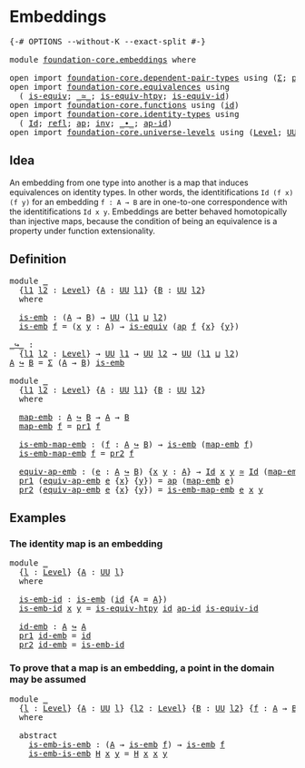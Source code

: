 # Embeddings

<pre class="Agda"><a id="23" class="Symbol">{-#</a> <a id="27" class="Keyword">OPTIONS</a> <a id="35" class="Pragma">--without-K</a> <a id="47" class="Pragma">--exact-split</a> <a id="61" class="Symbol">#-}</a>

<a id="66" class="Keyword">module</a> <a id="73" href="foundation-core.embeddings.html" class="Module">foundation-core.embeddings</a> <a id="100" class="Keyword">where</a>

<a id="107" class="Keyword">open</a> <a id="112" class="Keyword">import</a> <a id="119" href="foundation-core.dependent-pair-types.html" class="Module">foundation-core.dependent-pair-types</a> <a id="156" class="Keyword">using</a> <a id="162" class="Symbol">(</a><a id="163" href="foundation-core.dependent-pair-types.html#502" class="Record">Σ</a><a id="164" class="Symbol">;</a> <a id="166" href="foundation-core.dependent-pair-types.html#575" class="InductiveConstructor">pair</a><a id="170" class="Symbol">;</a> <a id="172" href="foundation-core.dependent-pair-types.html#592" class="Field">pr1</a><a id="175" class="Symbol">;</a> <a id="177" href="foundation-core.dependent-pair-types.html#604" class="Field">pr2</a><a id="180" class="Symbol">)</a>
<a id="182" class="Keyword">open</a> <a id="187" class="Keyword">import</a> <a id="194" href="foundation-core.equivalences.html" class="Module">foundation-core.equivalences</a> <a id="223" class="Keyword">using</a>
  <a id="231" class="Symbol">(</a> <a id="233" href="foundation-core.equivalences.html#1542" class="Function">is-equiv</a><a id="241" class="Symbol">;</a> <a id="243" href="foundation-core.equivalences.html#1607" class="Function Operator">_≃_</a><a id="246" class="Symbol">;</a> <a id="248" href="foundation-core.equivalences.html#10144" class="Function">is-equiv-htpy</a><a id="261" class="Symbol">;</a> <a id="263" href="foundation-core.equivalences.html#2309" class="Function">is-equiv-id</a><a id="274" class="Symbol">)</a>
<a id="276" class="Keyword">open</a> <a id="281" class="Keyword">import</a> <a id="288" href="foundation-core.functions.html" class="Module">foundation-core.functions</a> <a id="314" class="Keyword">using</a> <a id="320" class="Symbol">(</a><a id="321" href="foundation-core.functions.html#309" class="Function">id</a><a id="323" class="Symbol">)</a>
<a id="325" class="Keyword">open</a> <a id="330" class="Keyword">import</a> <a id="337" href="foundation-core.identity-types.html" class="Module">foundation-core.identity-types</a> <a id="368" class="Keyword">using</a>
  <a id="376" class="Symbol">(</a> <a id="378" href="foundation-core.identity-types.html#641" class="Datatype">Id</a><a id="380" class="Symbol">;</a> <a id="382" href="foundation-core.identity-types.html#694" class="InductiveConstructor">refl</a><a id="386" class="Symbol">;</a> <a id="388" href="foundation-core.identity-types.html#2853" class="Function">ap</a><a id="390" class="Symbol">;</a> <a id="392" href="foundation-core.identity-types.html#1552" class="Function">inv</a><a id="395" class="Symbol">;</a> <a id="397" href="foundation-core.identity-types.html#1239" class="Function Operator">_∙_</a><a id="400" class="Symbol">;</a> <a id="402" href="foundation-core.identity-types.html#3018" class="Function">ap-id</a><a id="407" class="Symbol">)</a>
<a id="409" class="Keyword">open</a> <a id="414" class="Keyword">import</a> <a id="421" href="foundation-core.universe-levels.html" class="Module">foundation-core.universe-levels</a> <a id="453" class="Keyword">using</a> <a id="459" class="Symbol">(</a><a id="460" href="Agda.Primitive.html#597" class="Postulate">Level</a><a id="465" class="Symbol">;</a> <a id="467" href="foundation-core.universe-levels.html#222" class="Primitive">UU</a><a id="469" class="Symbol">;</a> <a id="471" href="Agda.Primitive.html#810" class="Primitive Operator">_⊔_</a><a id="474" class="Symbol">)</a>
</pre>
## Idea

An embedding from one type into another is a map that induces equivalences on identity types. In other words, the identitifications `Id (f x) (f y)` for an embedding `f : A → B` are in one-to-one correspondence with the identitifications `Id x y`. Embeddings are better behaved homotopically than injective maps, because the condition of being an equivalence is a property under function extensionality.

## Definition

<pre class="Agda"><a id="918" class="Keyword">module</a> <a id="925" href="foundation-core.embeddings.html#925" class="Module">_</a>
  <a id="929" class="Symbol">{</a><a id="930" href="foundation-core.embeddings.html#930" class="Bound">l1</a> <a id="933" href="foundation-core.embeddings.html#933" class="Bound">l2</a> <a id="936" class="Symbol">:</a> <a id="938" href="Agda.Primitive.html#597" class="Postulate">Level</a><a id="943" class="Symbol">}</a> <a id="945" class="Symbol">{</a><a id="946" href="foundation-core.embeddings.html#946" class="Bound">A</a> <a id="948" class="Symbol">:</a> <a id="950" href="foundation-core.universe-levels.html#222" class="Primitive">UU</a> <a id="953" href="foundation-core.embeddings.html#930" class="Bound">l1</a><a id="955" class="Symbol">}</a> <a id="957" class="Symbol">{</a><a id="958" href="foundation-core.embeddings.html#958" class="Bound">B</a> <a id="960" class="Symbol">:</a> <a id="962" href="foundation-core.universe-levels.html#222" class="Primitive">UU</a> <a id="965" href="foundation-core.embeddings.html#933" class="Bound">l2</a><a id="967" class="Symbol">}</a>
  <a id="971" class="Keyword">where</a>

  <a id="980" href="foundation-core.embeddings.html#980" class="Function">is-emb</a> <a id="987" class="Symbol">:</a> <a id="989" class="Symbol">(</a><a id="990" href="foundation-core.embeddings.html#946" class="Bound">A</a> <a id="992" class="Symbol">→</a> <a id="994" href="foundation-core.embeddings.html#958" class="Bound">B</a><a id="995" class="Symbol">)</a> <a id="997" class="Symbol">→</a> <a id="999" href="foundation-core.universe-levels.html#222" class="Primitive">UU</a> <a id="1002" class="Symbol">(</a><a id="1003" href="foundation-core.embeddings.html#930" class="Bound">l1</a> <a id="1006" href="Agda.Primitive.html#810" class="Primitive Operator">⊔</a> <a id="1008" href="foundation-core.embeddings.html#933" class="Bound">l2</a><a id="1010" class="Symbol">)</a>
  <a id="1014" href="foundation-core.embeddings.html#980" class="Function">is-emb</a> <a id="1021" href="foundation-core.embeddings.html#1021" class="Bound">f</a> <a id="1023" class="Symbol">=</a> <a id="1025" class="Symbol">(</a><a id="1026" href="foundation-core.embeddings.html#1026" class="Bound">x</a> <a id="1028" href="foundation-core.embeddings.html#1028" class="Bound">y</a> <a id="1030" class="Symbol">:</a> <a id="1032" href="foundation-core.embeddings.html#946" class="Bound">A</a><a id="1033" class="Symbol">)</a> <a id="1035" class="Symbol">→</a> <a id="1037" href="foundation-core.equivalences.html#1542" class="Function">is-equiv</a> <a id="1046" class="Symbol">(</a><a id="1047" href="foundation-core.identity-types.html#2853" class="Function">ap</a> <a id="1050" href="foundation-core.embeddings.html#1021" class="Bound">f</a> <a id="1052" class="Symbol">{</a><a id="1053" href="foundation-core.embeddings.html#1026" class="Bound">x</a><a id="1054" class="Symbol">}</a> <a id="1056" class="Symbol">{</a><a id="1057" href="foundation-core.embeddings.html#1028" class="Bound">y</a><a id="1058" class="Symbol">})</a>

<a id="_↪_"></a><a id="1062" href="foundation-core.embeddings.html#1062" class="Function Operator">_↪_</a> <a id="1066" class="Symbol">:</a>
  <a id="1070" class="Symbol">{</a><a id="1071" href="foundation-core.embeddings.html#1071" class="Bound">l1</a> <a id="1074" href="foundation-core.embeddings.html#1074" class="Bound">l2</a> <a id="1077" class="Symbol">:</a> <a id="1079" href="Agda.Primitive.html#597" class="Postulate">Level</a><a id="1084" class="Symbol">}</a> <a id="1086" class="Symbol">→</a> <a id="1088" href="foundation-core.universe-levels.html#222" class="Primitive">UU</a> <a id="1091" href="foundation-core.embeddings.html#1071" class="Bound">l1</a> <a id="1094" class="Symbol">→</a> <a id="1096" href="foundation-core.universe-levels.html#222" class="Primitive">UU</a> <a id="1099" href="foundation-core.embeddings.html#1074" class="Bound">l2</a> <a id="1102" class="Symbol">→</a> <a id="1104" href="foundation-core.universe-levels.html#222" class="Primitive">UU</a> <a id="1107" class="Symbol">(</a><a id="1108" href="foundation-core.embeddings.html#1071" class="Bound">l1</a> <a id="1111" href="Agda.Primitive.html#810" class="Primitive Operator">⊔</a> <a id="1113" href="foundation-core.embeddings.html#1074" class="Bound">l2</a><a id="1115" class="Symbol">)</a>
<a id="1117" href="foundation-core.embeddings.html#1117" class="Bound">A</a> <a id="1119" href="foundation-core.embeddings.html#1062" class="Function Operator">↪</a> <a id="1121" href="foundation-core.embeddings.html#1121" class="Bound">B</a> <a id="1123" class="Symbol">=</a> <a id="1125" href="foundation-core.dependent-pair-types.html#502" class="Record">Σ</a> <a id="1127" class="Symbol">(</a><a id="1128" href="foundation-core.embeddings.html#1117" class="Bound">A</a> <a id="1130" class="Symbol">→</a> <a id="1132" href="foundation-core.embeddings.html#1121" class="Bound">B</a><a id="1133" class="Symbol">)</a> <a id="1135" href="foundation-core.embeddings.html#980" class="Function">is-emb</a>

<a id="1143" class="Keyword">module</a> <a id="1150" href="foundation-core.embeddings.html#1150" class="Module">_</a>
  <a id="1154" class="Symbol">{</a><a id="1155" href="foundation-core.embeddings.html#1155" class="Bound">l1</a> <a id="1158" href="foundation-core.embeddings.html#1158" class="Bound">l2</a> <a id="1161" class="Symbol">:</a> <a id="1163" href="Agda.Primitive.html#597" class="Postulate">Level</a><a id="1168" class="Symbol">}</a> <a id="1170" class="Symbol">{</a><a id="1171" href="foundation-core.embeddings.html#1171" class="Bound">A</a> <a id="1173" class="Symbol">:</a> <a id="1175" href="foundation-core.universe-levels.html#222" class="Primitive">UU</a> <a id="1178" href="foundation-core.embeddings.html#1155" class="Bound">l1</a><a id="1180" class="Symbol">}</a> <a id="1182" class="Symbol">{</a><a id="1183" href="foundation-core.embeddings.html#1183" class="Bound">B</a> <a id="1185" class="Symbol">:</a> <a id="1187" href="foundation-core.universe-levels.html#222" class="Primitive">UU</a> <a id="1190" href="foundation-core.embeddings.html#1158" class="Bound">l2</a><a id="1192" class="Symbol">}</a>
  <a id="1196" class="Keyword">where</a>

  <a id="1205" href="foundation-core.embeddings.html#1205" class="Function">map-emb</a> <a id="1213" class="Symbol">:</a> <a id="1215" href="foundation-core.embeddings.html#1171" class="Bound">A</a> <a id="1217" href="foundation-core.embeddings.html#1062" class="Function Operator">↪</a> <a id="1219" href="foundation-core.embeddings.html#1183" class="Bound">B</a> <a id="1221" class="Symbol">→</a> <a id="1223" href="foundation-core.embeddings.html#1171" class="Bound">A</a> <a id="1225" class="Symbol">→</a> <a id="1227" href="foundation-core.embeddings.html#1183" class="Bound">B</a>
  <a id="1231" href="foundation-core.embeddings.html#1205" class="Function">map-emb</a> <a id="1239" href="foundation-core.embeddings.html#1239" class="Bound">f</a> <a id="1241" class="Symbol">=</a> <a id="1243" href="foundation-core.dependent-pair-types.html#592" class="Field">pr1</a> <a id="1247" href="foundation-core.embeddings.html#1239" class="Bound">f</a>

  <a id="1252" href="foundation-core.embeddings.html#1252" class="Function">is-emb-map-emb</a> <a id="1267" class="Symbol">:</a> <a id="1269" class="Symbol">(</a><a id="1270" href="foundation-core.embeddings.html#1270" class="Bound">f</a> <a id="1272" class="Symbol">:</a> <a id="1274" href="foundation-core.embeddings.html#1171" class="Bound">A</a> <a id="1276" href="foundation-core.embeddings.html#1062" class="Function Operator">↪</a> <a id="1278" href="foundation-core.embeddings.html#1183" class="Bound">B</a><a id="1279" class="Symbol">)</a> <a id="1281" class="Symbol">→</a> <a id="1283" href="foundation-core.embeddings.html#980" class="Function">is-emb</a> <a id="1290" class="Symbol">(</a><a id="1291" href="foundation-core.embeddings.html#1205" class="Function">map-emb</a> <a id="1299" href="foundation-core.embeddings.html#1270" class="Bound">f</a><a id="1300" class="Symbol">)</a>
  <a id="1304" href="foundation-core.embeddings.html#1252" class="Function">is-emb-map-emb</a> <a id="1319" href="foundation-core.embeddings.html#1319" class="Bound">f</a> <a id="1321" class="Symbol">=</a> <a id="1323" href="foundation-core.dependent-pair-types.html#604" class="Field">pr2</a> <a id="1327" href="foundation-core.embeddings.html#1319" class="Bound">f</a>

  <a id="1332" href="foundation-core.embeddings.html#1332" class="Function">equiv-ap-emb</a> <a id="1345" class="Symbol">:</a> <a id="1347" class="Symbol">(</a><a id="1348" href="foundation-core.embeddings.html#1348" class="Bound">e</a> <a id="1350" class="Symbol">:</a> <a id="1352" href="foundation-core.embeddings.html#1171" class="Bound">A</a> <a id="1354" href="foundation-core.embeddings.html#1062" class="Function Operator">↪</a> <a id="1356" href="foundation-core.embeddings.html#1183" class="Bound">B</a><a id="1357" class="Symbol">)</a> <a id="1359" class="Symbol">{</a><a id="1360" href="foundation-core.embeddings.html#1360" class="Bound">x</a> <a id="1362" href="foundation-core.embeddings.html#1362" class="Bound">y</a> <a id="1364" class="Symbol">:</a> <a id="1366" href="foundation-core.embeddings.html#1171" class="Bound">A</a><a id="1367" class="Symbol">}</a> <a id="1369" class="Symbol">→</a> <a id="1371" href="foundation-core.identity-types.html#641" class="Datatype">Id</a> <a id="1374" href="foundation-core.embeddings.html#1360" class="Bound">x</a> <a id="1376" href="foundation-core.embeddings.html#1362" class="Bound">y</a> <a id="1378" href="foundation-core.equivalences.html#1607" class="Function Operator">≃</a> <a id="1380" href="foundation-core.identity-types.html#641" class="Datatype">Id</a> <a id="1383" class="Symbol">(</a><a id="1384" href="foundation-core.embeddings.html#1205" class="Function">map-emb</a> <a id="1392" href="foundation-core.embeddings.html#1348" class="Bound">e</a> <a id="1394" href="foundation-core.embeddings.html#1360" class="Bound">x</a><a id="1395" class="Symbol">)</a> <a id="1397" class="Symbol">(</a><a id="1398" href="foundation-core.embeddings.html#1205" class="Function">map-emb</a> <a id="1406" href="foundation-core.embeddings.html#1348" class="Bound">e</a> <a id="1408" href="foundation-core.embeddings.html#1362" class="Bound">y</a><a id="1409" class="Symbol">)</a>
  <a id="1413" href="foundation-core.dependent-pair-types.html#592" class="Field">pr1</a> <a id="1417" class="Symbol">(</a><a id="1418" href="foundation-core.embeddings.html#1332" class="Function">equiv-ap-emb</a> <a id="1431" href="foundation-core.embeddings.html#1431" class="Bound">e</a> <a id="1433" class="Symbol">{</a><a id="1434" href="foundation-core.embeddings.html#1434" class="Bound">x</a><a id="1435" class="Symbol">}</a> <a id="1437" class="Symbol">{</a><a id="1438" href="foundation-core.embeddings.html#1438" class="Bound">y</a><a id="1439" class="Symbol">})</a> <a id="1442" class="Symbol">=</a> <a id="1444" href="foundation-core.identity-types.html#2853" class="Function">ap</a> <a id="1447" class="Symbol">(</a><a id="1448" href="foundation-core.embeddings.html#1205" class="Function">map-emb</a> <a id="1456" href="foundation-core.embeddings.html#1431" class="Bound">e</a><a id="1457" class="Symbol">)</a>
  <a id="1461" href="foundation-core.dependent-pair-types.html#604" class="Field">pr2</a> <a id="1465" class="Symbol">(</a><a id="1466" href="foundation-core.embeddings.html#1332" class="Function">equiv-ap-emb</a> <a id="1479" href="foundation-core.embeddings.html#1479" class="Bound">e</a> <a id="1481" class="Symbol">{</a><a id="1482" href="foundation-core.embeddings.html#1482" class="Bound">x</a><a id="1483" class="Symbol">}</a> <a id="1485" class="Symbol">{</a><a id="1486" href="foundation-core.embeddings.html#1486" class="Bound">y</a><a id="1487" class="Symbol">})</a> <a id="1490" class="Symbol">=</a> <a id="1492" href="foundation-core.embeddings.html#1252" class="Function">is-emb-map-emb</a> <a id="1507" href="foundation-core.embeddings.html#1479" class="Bound">e</a> <a id="1509" href="foundation-core.embeddings.html#1482" class="Bound">x</a> <a id="1511" href="foundation-core.embeddings.html#1486" class="Bound">y</a>
</pre>
## Examples


### The identity map is an embedding

<pre class="Agda"><a id="1578" class="Keyword">module</a> <a id="1585" href="foundation-core.embeddings.html#1585" class="Module">_</a>
  <a id="1589" class="Symbol">{</a><a id="1590" href="foundation-core.embeddings.html#1590" class="Bound">l</a> <a id="1592" class="Symbol">:</a> <a id="1594" href="Agda.Primitive.html#597" class="Postulate">Level</a><a id="1599" class="Symbol">}</a> <a id="1601" class="Symbol">{</a><a id="1602" href="foundation-core.embeddings.html#1602" class="Bound">A</a> <a id="1604" class="Symbol">:</a> <a id="1606" href="foundation-core.universe-levels.html#222" class="Primitive">UU</a> <a id="1609" href="foundation-core.embeddings.html#1590" class="Bound">l</a><a id="1610" class="Symbol">}</a>
  <a id="1614" class="Keyword">where</a>

  <a id="1623" href="foundation-core.embeddings.html#1623" class="Function">is-emb-id</a> <a id="1633" class="Symbol">:</a> <a id="1635" href="foundation-core.embeddings.html#980" class="Function">is-emb</a> <a id="1642" class="Symbol">(</a><a id="1643" href="foundation-core.functions.html#309" class="Function">id</a> <a id="1646" class="Symbol">{</a><a id="1647" class="Argument">A</a> <a id="1649" class="Symbol">=</a> <a id="1651" href="foundation-core.embeddings.html#1602" class="Bound">A</a><a id="1652" class="Symbol">})</a>
  <a id="1657" href="foundation-core.embeddings.html#1623" class="Function">is-emb-id</a> <a id="1667" href="foundation-core.embeddings.html#1667" class="Bound">x</a> <a id="1669" href="foundation-core.embeddings.html#1669" class="Bound">y</a> <a id="1671" class="Symbol">=</a> <a id="1673" href="foundation-core.equivalences.html#10144" class="Function">is-equiv-htpy</a> <a id="1687" href="foundation-core.functions.html#309" class="Function">id</a> <a id="1690" href="foundation-core.identity-types.html#3018" class="Function">ap-id</a> <a id="1696" href="foundation-core.equivalences.html#2309" class="Function">is-equiv-id</a>

  <a id="1711" href="foundation-core.embeddings.html#1711" class="Function">id-emb</a> <a id="1718" class="Symbol">:</a> <a id="1720" href="foundation-core.embeddings.html#1602" class="Bound">A</a> <a id="1722" href="foundation-core.embeddings.html#1062" class="Function Operator">↪</a> <a id="1724" href="foundation-core.embeddings.html#1602" class="Bound">A</a>
  <a id="1728" href="foundation-core.dependent-pair-types.html#592" class="Field">pr1</a> <a id="1732" href="foundation-core.embeddings.html#1711" class="Function">id-emb</a> <a id="1739" class="Symbol">=</a> <a id="1741" href="foundation-core.functions.html#309" class="Function">id</a>
  <a id="1746" href="foundation-core.dependent-pair-types.html#604" class="Field">pr2</a> <a id="1750" href="foundation-core.embeddings.html#1711" class="Function">id-emb</a> <a id="1757" class="Symbol">=</a> <a id="1759" href="foundation-core.embeddings.html#1623" class="Function">is-emb-id</a>
</pre>
### To prove that a map is an embedding, a point in the domain may be assumed

<pre class="Agda"><a id="1861" class="Keyword">module</a> <a id="1868" href="foundation-core.embeddings.html#1868" class="Module">_</a>
  <a id="1872" class="Symbol">{</a><a id="1873" href="foundation-core.embeddings.html#1873" class="Bound">l</a> <a id="1875" class="Symbol">:</a> <a id="1877" href="Agda.Primitive.html#597" class="Postulate">Level</a><a id="1882" class="Symbol">}</a> <a id="1884" class="Symbol">{</a><a id="1885" href="foundation-core.embeddings.html#1885" class="Bound">A</a> <a id="1887" class="Symbol">:</a> <a id="1889" href="foundation-core.universe-levels.html#222" class="Primitive">UU</a> <a id="1892" href="foundation-core.embeddings.html#1873" class="Bound">l</a><a id="1893" class="Symbol">}</a> <a id="1895" class="Symbol">{</a><a id="1896" href="foundation-core.embeddings.html#1896" class="Bound">l2</a> <a id="1899" class="Symbol">:</a> <a id="1901" href="Agda.Primitive.html#597" class="Postulate">Level</a><a id="1906" class="Symbol">}</a> <a id="1908" class="Symbol">{</a><a id="1909" href="foundation-core.embeddings.html#1909" class="Bound">B</a> <a id="1911" class="Symbol">:</a> <a id="1913" href="foundation-core.universe-levels.html#222" class="Primitive">UU</a> <a id="1916" href="foundation-core.embeddings.html#1896" class="Bound">l2</a><a id="1918" class="Symbol">}</a> <a id="1920" class="Symbol">{</a><a id="1921" href="foundation-core.embeddings.html#1921" class="Bound">f</a> <a id="1923" class="Symbol">:</a> <a id="1925" href="foundation-core.embeddings.html#1885" class="Bound">A</a> <a id="1927" class="Symbol">→</a> <a id="1929" href="foundation-core.embeddings.html#1909" class="Bound">B</a><a id="1930" class="Symbol">}</a>
  <a id="1934" class="Keyword">where</a>
  
  <a id="1945" class="Keyword">abstract</a>
    <a id="1958" href="foundation-core.embeddings.html#1958" class="Function">is-emb-is-emb</a> <a id="1972" class="Symbol">:</a> <a id="1974" class="Symbol">(</a><a id="1975" href="foundation-core.embeddings.html#1885" class="Bound">A</a> <a id="1977" class="Symbol">→</a> <a id="1979" href="foundation-core.embeddings.html#980" class="Function">is-emb</a> <a id="1986" href="foundation-core.embeddings.html#1921" class="Bound">f</a><a id="1987" class="Symbol">)</a> <a id="1989" class="Symbol">→</a> <a id="1991" href="foundation-core.embeddings.html#980" class="Function">is-emb</a> <a id="1998" href="foundation-core.embeddings.html#1921" class="Bound">f</a>
    <a id="2004" href="foundation-core.embeddings.html#1958" class="Function">is-emb-is-emb</a> <a id="2018" href="foundation-core.embeddings.html#2018" class="Bound">H</a> <a id="2020" href="foundation-core.embeddings.html#2020" class="Bound">x</a> <a id="2022" href="foundation-core.embeddings.html#2022" class="Bound">y</a> <a id="2024" class="Symbol">=</a> <a id="2026" href="foundation-core.embeddings.html#2018" class="Bound">H</a> <a id="2028" href="foundation-core.embeddings.html#2020" class="Bound">x</a> <a id="2030" href="foundation-core.embeddings.html#2020" class="Bound">x</a> <a id="2032" href="foundation-core.embeddings.html#2022" class="Bound">y</a>
</pre>